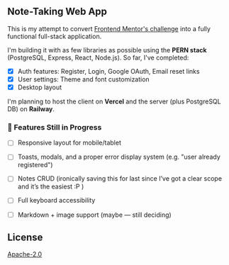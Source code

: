 ## Note-Taking Web App

This is my attempt to convert [Frontend Mentor's challenge](https://www.frontendmentor.io/challenges/note-taking-web-app-773r7bUfOG) into a fully functional full-stack application.

I'm building it with as few libraries as possible using the **PERN stack** (PostgreSQL, Express, React, Node.js). So far, I've completed:

- [x] Auth features: Register, Login, Google OAuth, Email reset links  
- [x] User settings: Theme and font customization  
- [x] Desktop layout

I'm planning to host the client on **Vercel** and the server (plus PostgreSQL DB) on **Railway**.



### 🚧 Features Still in Progress

- [ ] Responsive layout for mobile/tablet 
-  [ ] Toasts, modals, and a proper error display system (e.g. "user already registered")
-  [ ] Notes CRUD (ironically saving this for last since I’ve got a clear scope and it’s the easiest :P )
- [ ] Full keyboard accessibility
- [ ] Markdown + image support (maybe — still deciding)



## License

[Apache-2.0](./LICENSE)

